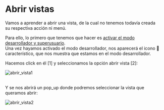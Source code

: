 # Abrir vistas

Vamos a aprender a abrir una vista, de la cual no tenemos todavía creada su respectiva acción ni menú.

Para ello, lo primero que tenemos que hacer es [activar el modo desarrollador y superusuario](https://github.com/canarydev/SGE/blob/main/SGE/UT6/1.%20Activar%20el%20modo%20desarrollador%20y%20superusuario.md).  
Una vez hayamos activado el modo desarrollador, nos aparecerá el icono 🐞 característico, que nos muestra que estamos en el modo desarrollador.

Hacemos click en él [1] y seleccionamos la opción abrir vista [2]:

![abrir_vista1](https://github.com/canarydev/SGE/blob/main/static/images/UT6/abrir_vista1.png)

<br>
Y se nos abrirá un pop_up donde podremos seleccionar la vista que queramos abrir:

![abrir_vista2](https://github.com/canarydev/SGE/blob/main/static/images/UT6/abrir_vista2.png)
